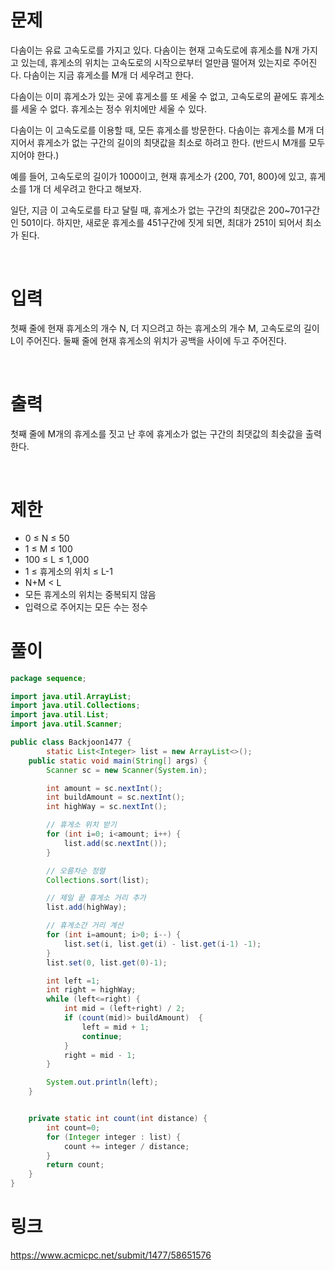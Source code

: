   # 문제
다솜이는 유료 고속도로를 가지고 있다. 다솜이는 현재 고속도로에 휴게소를 N개 가지고 있는데, 휴게소의 위치는 고속도로의 시작으로부터 얼만큼 떨어져 있는지로 주어진다. 다솜이는 지금 휴게소를 M개 더 세우려고 한다.

다솜이는 이미 휴게소가 있는 곳에 휴게소를 또 세울 수 없고, 고속도로의 끝에도 휴게소를 세울 수 없다. 휴게소는 정수 위치에만 세울 수 있다.

다솜이는 이 고속도로를 이용할 때, 모든 휴게소를 방문한다. 다솜이는 휴게소를 M개 더 지어서 휴게소가 없는 구간의 길이의 최댓값을 최소로 하려고 한다. (반드시 M개를 모두 지어야 한다.)

예를 들어, 고속도로의 길이가 1000이고, 현재 휴게소가 {200, 701, 800}에 있고, 휴게소를 1개 더 세우려고 한다고 해보자.

일단, 지금 이 고속도로를 타고 달릴 때, 휴게소가 없는 구간의 최댓값은 200~701구간인 501이다. 하지만, 새로운 휴게소를 451구간에 짓게 되면, 최대가 251이 되어서 최소가 된다.

<br>

# 입력
첫째 줄에 현재 휴게소의 개수 N, 더 지으려고 하는 휴게소의 개수 M, 고속도로의 길이 L이 주어진다. 
둘째 줄에 현재 휴게소의 위치가 공백을 사이에 두고 주어진다.

<br>

# 출력
첫째 줄에 M개의 휴게소를 짓고 난 후에 휴게소가 없는 구간의 최댓값의 최솟값을 출력한다.

<br>

# 제한
- 0 ≤ N ≤ 50
- 1 ≤ M ≤ 100
- 100 ≤ L ≤ 1,000
- 1 ≤ 휴게소의 위치 ≤ L-1
- N+M < L
- 모든 휴게소의 위치는 중복되지 않음
- 입력으로 주어지는 모든 수는 정수

# 풀이
```java
package sequence;

import java.util.ArrayList;
import java.util.Collections;
import java.util.List;
import java.util.Scanner;

public class Backjoon1477 {
		static List<Integer> list = new ArrayList<>();
	public static void main(String[] args) {
		Scanner sc = new Scanner(System.in);

		int amount = sc.nextInt();
		int buildAmount = sc.nextInt();
		int highWay = sc.nextInt();

		// 휴게소 위치 받기
		for (int i=0; i<amount; i++) {
			list.add(sc.nextInt());
		}

		// 오름차순 정렬
		Collections.sort(list);

		// 제일 끝 휴게소 거리 추가
		list.add(highWay);

		// 휴게소간 거리 계산
		for (int i=amount; i>0; i--) {
			list.set(i, list.get(i) - list.get(i-1) -1);
		}
		list.set(0, list.get(0)-1);

		int left =1;
		int right = highWay;
		while (left<=right) {
			int mid = (left+right) / 2;
			if (count(mid)> buildAmount)  {
				left = mid + 1;
				continue;
			}
			right = mid - 1;
		}

		System.out.println(left);
	}


	private static int count(int distance) {
		int count=0;
		for (Integer integer : list) {
			count += integer / distance;
		}
		return count;
	}
}
```

# 링크
https://www.acmicpc.net/submit/1477/58651576
